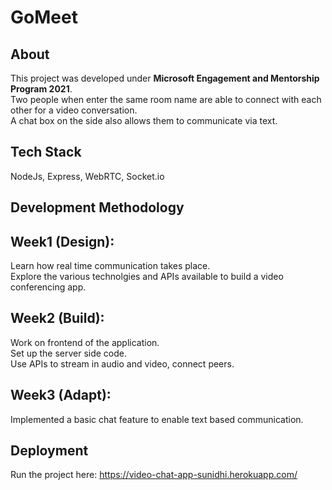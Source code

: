 # GoMeet
## **About**
This project was developed under **Microsoft Engagement and Mentorship Program 2021**.\
Two people when enter the same room name are able to connect with each other for a video conversation.\
A chat box on the side also allows them to communicate via text.
## **Tech Stack**
NodeJs, Express, WebRTC, Socket.io
## **Development Methodology**
## Week1 (Design):
Learn how real time communication takes place.\
Explore the various technolgies and APIs available to build a video conferencing app.

## Week2 (Build):
Work on frontend of the application.\
Set up the server side code.\
Use APIs to stream in audio and video, connect peers.

## Week3 (Adapt):
Implemented a basic chat feature to enable text based communication.

## **Deployment**
Run the project here:
https://video-chat-app-sunidhi.herokuapp.com/
